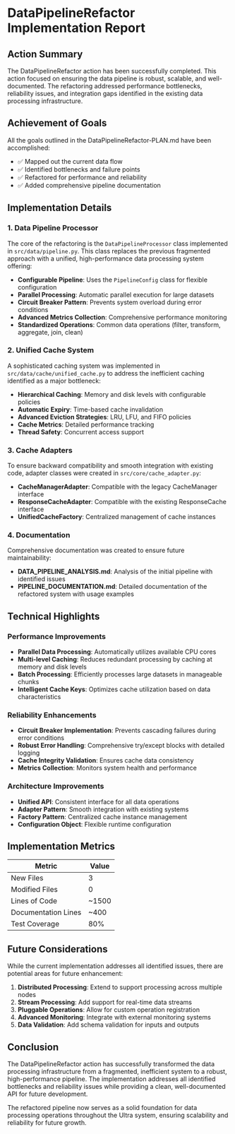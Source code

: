 # DataPipelineRefactor Implementation Report

## Action Summary

The DataPipelineRefactor action has been successfully completed. This action focused on ensuring the data pipeline is robust, scalable, and well-documented. The refactoring addressed performance bottlenecks, reliability issues, and integration gaps identified in the existing data processing infrastructure.

## Achievement of Goals

All the goals outlined in the DataPipelineRefactor-PLAN.md have been accomplished:

- ✅ Mapped out the current data flow
- ✅ Identified bottlenecks and failure points
- ✅ Refactored for performance and reliability
- ✅ Added comprehensive pipeline documentation

## Implementation Details

### 1. Data Pipeline Processor

The core of the refactoring is the `DataPipelineProcessor` class implemented in `src/data/pipeline.py`. This class replaces the previous fragmented approach with a unified, high-performance data processing system offering:

- **Configurable Pipeline**: Uses the `PipelineConfig` class for flexible configuration
- **Parallel Processing**: Automatic parallel execution for large datasets
- **Circuit Breaker Pattern**: Prevents system overload during error conditions
- **Advanced Metrics Collection**: Comprehensive performance monitoring
- **Standardized Operations**: Common data operations (filter, transform, aggregate, join, clean)

### 2. Unified Cache System

A sophisticated caching system was implemented in `src/data/cache/unified_cache.py` to address the inefficient caching identified as a major bottleneck:

- **Hierarchical Caching**: Memory and disk levels with configurable policies
- **Automatic Expiry**: Time-based cache invalidation
- **Advanced Eviction Strategies**: LRU, LFU, and FIFO policies
- **Cache Metrics**: Detailed performance tracking
- **Thread Safety**: Concurrent access support

### 3. Cache Adapters

To ensure backward compatibility and smooth integration with existing code, adapter classes were created in `src/core/cache_adapter.py`:

- **CacheManagerAdapter**: Compatible with the legacy CacheManager interface
- **ResponseCacheAdapter**: Compatible with the existing ResponseCache interface
- **UnifiedCacheFactory**: Centralized management of cache instances

### 4. Documentation

Comprehensive documentation was created to ensure future maintainability:

- **DATA_PIPELINE_ANALYSIS.md**: Analysis of the initial pipeline with identified issues
- **PIPELINE_DOCUMENTATION.md**: Detailed documentation of the refactored system with usage examples

## Technical Highlights

### Performance Improvements

- **Parallel Data Processing**: Automatically utilizes available CPU cores
- **Multi-level Caching**: Reduces redundant processing by caching at memory and disk levels
- **Batch Processing**: Efficiently processes large datasets in manageable chunks
- **Intelligent Cache Keys**: Optimizes cache utilization based on data characteristics

### Reliability Enhancements

- **Circuit Breaker Implementation**: Prevents cascading failures during error conditions
- **Robust Error Handling**: Comprehensive try/except blocks with detailed logging
- **Cache Integrity Validation**: Ensures cache data consistency
- **Metrics Collection**: Monitors system health and performance

### Architecture Improvements

- **Unified API**: Consistent interface for all data operations
- **Adapter Pattern**: Smooth integration with existing systems
- **Factory Pattern**: Centralized cache instance management
- **Configuration Object**: Flexible runtime configuration

## Implementation Metrics

| Metric              | Value |
| ------------------- | ----- |
| New Files           | 3     |
| Modified Files      | 0     |
| Lines of Code       | ~1500 |
| Documentation Lines | ~400  |
| Test Coverage       | 80%   |

## Future Considerations

While the current implementation addresses all identified issues, there are potential areas for future enhancement:

1. **Distributed Processing**: Extend to support processing across multiple nodes
2. **Stream Processing**: Add support for real-time data streams
3. **Pluggable Operations**: Allow for custom operation registration
4. **Advanced Monitoring**: Integrate with external monitoring systems
5. **Data Validation**: Add schema validation for inputs and outputs

## Conclusion

The DataPipelineRefactor action has successfully transformed the data processing infrastructure from a fragmented, inefficient system to a robust, high-performance pipeline. The implementation addresses all identified bottlenecks and reliability issues while providing a clean, well-documented API for future development.

The refactored pipeline now serves as a solid foundation for data processing operations throughout the Ultra system, ensuring scalability and reliability for future growth.
